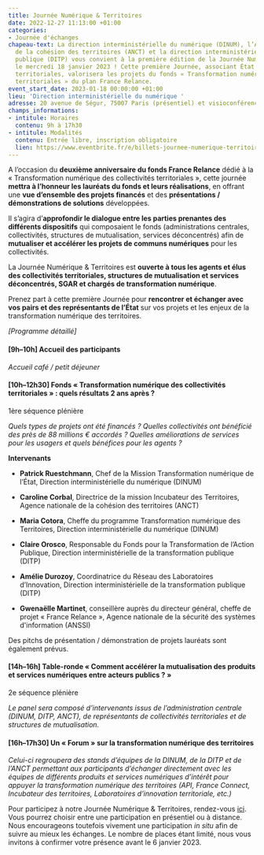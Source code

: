 ```yaml
---
title: Journée Numérique & Territoires
date: 2022-12-27 11:13:00 +01:00
categories:
- Journée d'échanges
chapeau-text: La direction interministérielle du numérique (DINUM), l’Agence nationale
  de la cohésion des territoires (ANCT) et la direction interministérielle de la transformation
  publique (DITP) vous convient à la première édition de la Journée Numérique & Territoires,
  le mercredi 18 janvier 2023 ! Cette première Journée, associant État et collectivités
  territoriales, valorisera les projets du fonds « Transformation numérique des collectivités
  territoriales » du plan France Relance.
event_start_date: 2023-01-18 00:00:00 +01:00
lieu: 'Direction interministérielle du numérique '
adresse: 20 avenue de Ségur, 75007 Paris (présentiel) et visioconférence
champs_informations:
- intitule: Horaires
  contenu: 9h à 17h30
- intitule: Modalités
  contenu: Entrée libre, inscription obligatoire
  lien: https://www.eventbrite.fr/e/billets-journee-numerique-territoires-492720509307
---
```


A l’occasion du **deuxième anniversaire du fonds France Relance** dédié à la « Transformation numérique des collectivités territoriales », cette journée **mettra à l’honneur les lauréats du fonds et leurs réalisations**, en offrant une **vue d’ensemble des projets financés** et des **présentations / démonstrations de solutions** développées.

Il s’agira d’**approfondir le dialogue entre les parties prenantes des différents dispositifs** qui composaient le fonds (administrations centrales, collectivités, structures de mutualisation, services déconcentrés) afin de **mutualiser et accélérer les projets de communs numériques** pour les collectivités.

La Journée Numérique & Territoires est **ouverte à tous les agents et élus des collectivités territoriales, structures de mutualisation et services déconcentrés, SGAR et chargés de transformation numérique**.

Prenez part à cette première Journée pour **rencontrer et échanger avec vos pairs et des représentants de l’État** sur vos projets et les enjeux de la transformation numérique des territoires.

*\[Programme détaillé\]*

#### **\[9h–10h\] Accueil des participants**

*Accueil café / petit déjeuner*

#### **\[10h–12h30\] Fonds « Transformation numérique des collectivités territoriales » : quels résultats 2 ans après ?**
1ère séquence plénière

*Quels types de projets ont été financés ? Quelles collectivités ont bénéficié des près de 88 millions € accordés ? Quelles améliorations de services pour les usagers et quels bénéfices pour les agents ?*

**Intervenants**

* **Patrick Ruestchmann**, Chef de la Mission Transformation numérique de l’État, Direction interministérielle du numérique (DINUM)

* **Caroline Corbal**, Directrice de la mission Incubateur des Territoires, Agence nationale de la cohésion des territoires (ANCT)

* **Maria Cotora**, Cheffe du programme Transformation numérique des Territoires, Direction interministérielle du numérique (DINUM)

* **Claire Orosco**, Responsable du Fonds pour la Transformation de l’Action Publique, Direction interministérielle de la transformation publique (DITP)

* **Amélie Durozoy**, Coordinatrice du Réseau des Laboratoires d’Innovation, Direction interministérielle de la transformation publique (DITP)

* **Gwenaëlle Martinet**, conseillère auprès du directeur général, cheffe de projet « France Relance », Agence nationale de la sécurité des systèmes d'information (ANSSI)

Des pitchs de présentation / démonstration de projets lauréats sont également prévus.

#### **\[14h–16h\] Table-ronde « Comment accélérer la mutualisation des produits et services numériques entre acteurs publics ? »**
2e séquence plénière

*Le panel sera composé d’intervenants issus de l’administration centrale (DINUM, DITP, ANCT), de représentants de collectivités territoriales et de structures de mutualisation.*

#### **\[16h–17h30\] Un « Forum » sur la transformation numérique des territoires**
*Celui-ci regroupera des stands d’équipes de la DINUM, de la DITP et de l’ANCT permettant aux participants d’échanger directement avec les équipes de différents produits et services numériques d’intérêt pour appuyer la transformation numérique des territoires (API, France Connect, Incubateur des territoires, Laboratoires d’innovation territoriale, etc.)*

<div class="encadre noir" style="margin-bottom:40px" style="margin-top: 40px;"><p style="margin-bottom: 0.5em">Pour participez à notre Journée Numérique & Territoires, rendez-vous <a href="https://www.eventbrite.fr/e/billets-journee-numerique-territoires-492720509307" title="ici - Lien externe">ici</a>. Vous pourrez choisir entre une participation en présentiel ou à distance. Nous encourageons toutefois vivement une participation  <i>in situ</i> afin de suivre au mieux les échanges. Le nombre de places étant limité, nous vous invitons à confirmer votre présence avant le 6 janvier 2023.</p></div>
